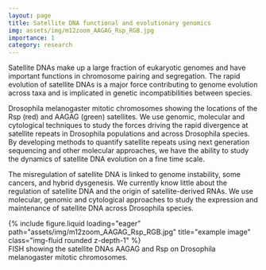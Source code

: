 ```yaml
---
layout: page
title: Satellite DNA functional and evolutionary genomics
img: assets/img/m12zoom_AAGAG_Rsp_RGB.jpg
importance: 1
category: research
---
```


Satellite DNAs make up a large fraction of eukaryotic genomes and have important functions in chromosome pairing and segregation. The rapid evolution of satellite DNAs is a major force contributing to genome evolution across taxa and is implicated in genetic incompatibilities between species.

Drosophila melanogaster mitotic chromosomes showing the locations of the Rsp (red) and AAGAG (green) satellites.
We use genomic, molecular and cytological techniques to study the forces driving the rapid divergence at satellite repeats in Drosophila populations and across Drosophila species. By developing methods to quantify satellite repeats using next generation sequencing and other molecular approaches, we have the ability to study the dynamics of satellite DNA evolution on a fine time scale.

The misregulation of satellite DNA is linked to genome instability, some cancers, and hybrid dysgenesis. We currently know little about the regulation of satellite DNA and the origin of satellite-derived RNAs. We use molecular, genomic and cytological approaches to study the expression and maintenance of satellite DNA across Drosophila species.

</div>
<div class="row">
    <div class="col-sm mt-3 mt-md-0">
        {% include figure.liquid loading="eager" path="assets/img/m12zoom_AAGAG_Rsp_RGB.jpg" title="example image" class="img-fluid rounded z-depth-1" %}
    </div>
</div>
<div class="caption">
    FISH showing the satellite DNAs AAGAG and Rsp on Drosophila melanogaster mitotic chromosomes.
</div>